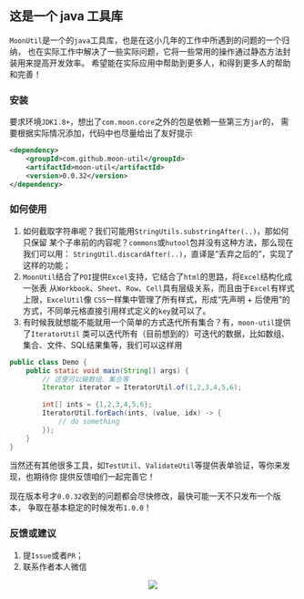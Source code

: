 ## 这是一个 java 工具库
`MoonUtil`是一个的`java`工具库，也是在这小几年的工作中所遇到的问题的一个归纳，
也在实际工作中解决了一些实际问题，它将一些常用的操作通过静态方法封装用来提高开发效率。
希望能在实际应用中帮助到更多人，和得到更多人的帮助和完善！

### 安装
要求环境`JDK1.8+`，想出了`com.moon.core`之外的包是依赖一些第三方`jar`的，
需要根据实际情况添加，代码中也尽量给出了友好提示
``` xml
<dependency>
    <groupId>com.github.moon-util</groupId>
    <artifactId>moon-util</artifactId>
    <version>0.0.32</version>
</dependency>
```

### 如何使用
1. 如何截取字符串呢？我们可能用`StringUtils.substringAfter(..)`，那如何只保留
某个子串前的内容呢？`commons`或`hutool`包并没有这种方法，那么现在我们可以用：
`StringUtil.discardAfter(..)`，直译是“丢弃之后的”，实现了这样的功能；
2. `MoonUtil`结合了`POI`提供`Excel`支持，它结合了`html`的思路，将`Excel`结构化成一张表
从`Workbook`、`Sheet`、`Row`、`Cell`具有层级关系，而且由于`Excel`有样式上限，`ExcelUtil`像
`CSS`一样集中管理了所有样式，形成“先声明 + 后使用”的方式，不同单元格直接引用样式定义的`key`就可以了。
3. 有时候我就想能不能就用一个简单的方式迭代所有集合？有，`moon-util`提供了`IteratorUtil`
类可以迭代所有（目前想到的）可迭代的数据，比如数组、集合、文件、SQL结果集等，我们可以这样用
```java
public class Demo {
    public static void main(String[] args) {
        // 这里可以输数组、集合等
        Iterator iterator = IteratorUtil.of(1,2,3,4,5,6);
        
        int[] ints = {1,2,3,4,5,6};
        IteratorUtil.forEach(ints, (value, idx) -> {
            // do something
        });
    }
}
```
当然还有其他很多工具，如`TestUtil`、`ValidateUtil`等提供表单验证，等你来发现，也期待你
提供反馈咱们一起完善它！

现在版本号才`0.0.32`收到的问题都会尽快修改，最快可能一天不只发布一个版本，
争取在基本稳定的时候发布`1.0.0`！

### 反馈或建议

1. 提`Issue`或者`PR`；
2. 联系作者本人微信
<div style="text-align: center;width:100%;">
<img src="https://oss.gowapp.com/images/2006/30/jpg/6e0afd03199b4931b7b9d93d1646188b/moon-wx-320.jpg?x-oss-process=image/resize,w_320,limit_0"></a>
</div>